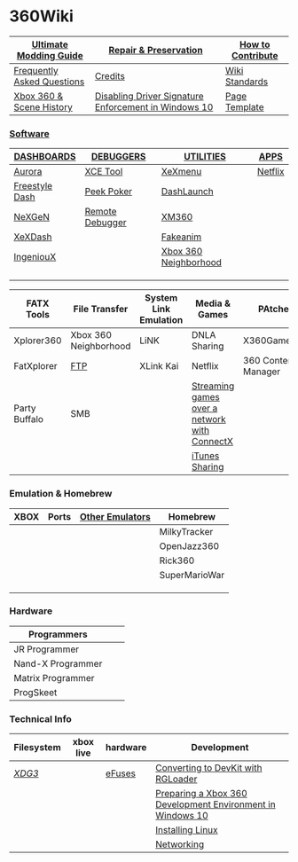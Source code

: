 # 360Wiki

| [Ultimate Modding Guide](ultimate-mod-guide/index.md) | [Repair & Preservation](preservation-repair/index.md)        | [How to Contribute](howtocontribute.md) |
| ----------------------------------------------------- | ------------------------------------------------------------ | --------------------------------------- |
| [Frequently Asked Questions](faq.md)                  | [Credits](credits.md)                                        | [Wiki Standards](wikistandards.md)      |
| [Xbox 360 & Scene History](xbox360history.md)         | [Disabling Driver Signature Enforcement in Windows 10](disabledriversigenforcement.md) | [Page Template](pagetemplate.md)        |

### [Software](Software/index.md)

| [DASHBOARDS](Software/Dashboards/index.md)                   | [DEBUGGERS](Software/Debuggers/index.md)                | [UTILITIES](Software/Utilities/index.md)                    | [APPS](Software/Apps/index.md)      |
| ------------------------------------------------------------ | ------------------------------------------------------- | ----------------------------------------------------------- | ----------------------------------- |
| [Aurora](Software/Dashboards/aurora.md)                      | [XCE Tool](Software/Debuggers/XCETool.md)               | [XeXmenu](Software/Utilities/XeXmenu.md)                    | [Netflix](Software/Apps/Netflix.md) |
| [Freestyle Dash](Software/Dashboards/FSD.md)                 | [Peek Poker](Software/Debuggers/PeekPoker.md)           | [DashLaunch](Software/Utilities/DashLaunch.md)              |                                     |
| [NeXGeN](https://github.com/FenixConsoles/xboxwiki/blob/main/Software/Dashboards/NeXGeN.md) | [Remote Debugger](Software/Debuggers/RemoteDebugger.md) | [XM360](Software/Utilities/XM360.md)                        |                                     |
| [XeXDash](Software/Dashboards/XeXDash.md)                    |                                                         | [Fakeanim](Software/Utilities/fakeanim.md)                  |                                     |
| [IngeniouX](Software/Dashboards/IngeniouX.md)                |                                                         | [Xbox 360 Neighborhood](Software/Utilities/neighborhood.md) |                                     |
|                                                              |                                                         |                                                             |                                     |
|                                                              |                                                         |                                                             |                                     |
|                                                              |                                                         |                                                             |                                     |

| FATX Tools    | File Transfer                         | System Link Emulation | Media & Games                                                | PAtchers            |
| ------------- | ------------------------------------- | --------------------- | ------------------------------------------------------------ | ------------------- |
| Xplorer360    | Xbox 360 Neighborhood                 | LiNK                  | DNLA Sharing                                                 | X360GameHack        |
| FatXplorer    | [FTP](Software/FileTransfer/index.md) | XLink Kai             | Netflix                                                      | 360 Content Manager |
| Party Buffalo | SMB                                   |                       | [Streaming games over a network with ConnectX](Software/Utilities/connectx.md) |                     |
|               |                                       |                       | [iTunes Sharing](Software/Mac/connect360.md)                 |                     |

### Emulation & Homebrew

| XBOX | Ports | [Other Emulators](emulators-ports/index.md) | Homebrew      |
| ---- | ----- | ------------------------------------------- | ------------- |
|      |       |                                             | MilkyTracker  |
|      |       |                                             | OpenJazz360   |
|      |       |                                             | Rick360       |
|      |       |                                             | SuperMarioWar |
|      |       |                                             |               |
|      |       |                                             |               |
|      |       |                                             |               |

### Hardware

| Programmers       |      |      |
| ----------------- | ---- | ---- |
| JR Programmer     |      |      |
| Nand-X Programmer |      |      |
| Matrix Programmer |      |      |
| ProgSkeet         |      |      |



### Technical Info

| Filesystem                    | xbox live | hardware                     | Development                                                  |
| ----------------------------- | --------- | ---------------------------- | ------------------------------------------------------------ |
| [*XDG3*](techinfo/fs/xdg3.md) |           | [eFuses](hardware/efuses.md) | [Converting to DevKit with RGLoader](development/convertdevkitrgloader.md) |
|                               |           |                              | [Preparing a Xbox 360 Development Environment in Windows 10](development/win10devenv.md) |
|                               |           |                              | [Installing Linux](development/installlinux.md)              |
|                               |           |                              | [Networking](development/networking/index.md)                |

